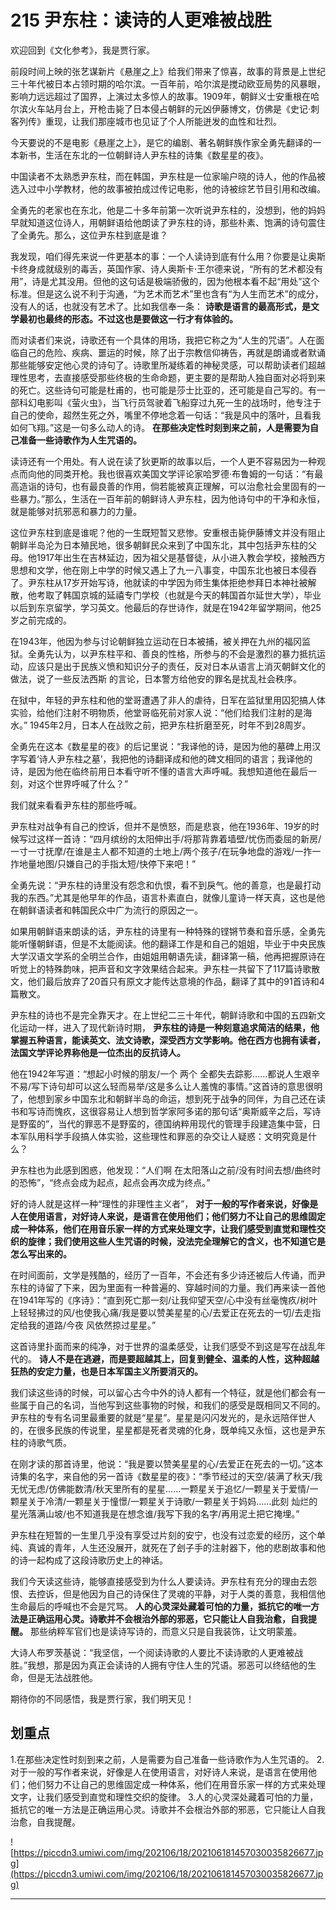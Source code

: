 # 215 尹东柱：读诗的人更难被战胜

欢迎回到《文化参考》，我是贾行家。

前段时间上映的张艺谋新片《悬崖之上》给我们带来了惊喜，故事的背景是上世纪三十年代被日本占领时期的哈尔滨。一百年前，哈尔滨是搅动欧亚局势的风暴眼，影响力远远超过了国界，上演过太多惊人的故事。1909年，朝鲜义士安重根在哈尔滨火车站月台上，开枪击毙了日本侵占朝鲜的元凶伊藤博文，仿佛是《史记·刺客列传》重现，让我们那座城市也见证了个人所能迸发的血性和壮烈。

今天要说的不是电影《悬崖之上》，是它的编剧、著名朝鲜族作家全勇先翻译的一本新书，生活在东北的一位朝鲜诗人尹东柱的诗集《数星星的夜》。

中国读者不太熟悉尹东柱，而在韩国，尹东柱是一位家喻户晓的诗人，他的作品被选入过中小学教材，他的故事被拍成过传记电影，他的诗被综艺节目引用和改编。

全勇先的老家也在东北，他是二十多年前第一次听说尹东柱的，没想到，他的妈妈早就知道这位诗人，用朝鲜语给他朗读了尹东柱的诗，那些朴素、饱满的诗句震住了全勇先。那么，这位尹东柱到底是谁？

我发现，咱们得先来说一件更基本的事：一个人读诗到底有什么用？你要是让奥斯卡终身成就级别的毒舌，英国作家、诗人奥斯卡·王尔德来说，“所有的艺术都没有用”，诗是尤其没用。但他的这句话是极端骄傲的，因为他根本看不起“用处”这个标准。但是这么说不利于沟通，“为艺术而艺术”里也含有“为人生而艺术”的成分，没有人的话，也就没有艺术了。比如我信奉一条： **诗歌是语言的最高形式，是文学最初也最终的形态。不过这也是要做这一行才有体验的。**

而对读者们来说，诗歌还有一个具体的用场，我把它称之为“人生的咒语”。人在面临自己的危险、疾病、噩运的时候，除了出于宗教信仰祷告，再就是朗诵或者默诵那些能够安定他心灵的诗句了。诗歌里所凝练着的神秘灵感，可以帮助读者们超越理性思考，去直接感受那些终极的生命命题，更主要的是帮助人独自面对必将到来的死亡。这些诗句可能是杜甫的，也可能是莎士比亚的，还可能是自己写的。有一部科幻电影叫《萤火虫》，当飞行员驾驶着飞船穿过九死一生的战场时，他专注于自己的使命，超然生死之外，嘴里不停地念着一句话：“我是风中的落叶，且看我如何飞翔。”这是一句多么动人的诗。 **在那些决定性时刻到来之前，人是需要为自己准备一些诗歌作为人生咒语的。**

读诗还有一个用处。有人说在读了狄更斯的故事以后，一个人更不容易因为一种观点而向他的同类开枪。我也很喜欢美国文学评论家哈罗德·布鲁姆的一句话：“有最高造诣的诗句，也有最良善的作用，倘若能被真正理解，可以治愈社会里固有的一些暴力。”那么，生活在一百年前的朝鲜诗人尹东柱，因为他诗句中的干净和永恒，就是能够对抗邪恶和暴力的力量。

这位尹东柱到底是谁呢？他的一生既短暂又悲惨。安重根击毙伊藤博文并没有阻止朝鲜半岛沦为日本殖民地，很多朝鲜民众来到了中国东北，其中包括尹东柱的父母。他1917年出生在吉林延边，因为祖父是基督徒，从小进入教会学校，接触西方思想和文学，他在刚上中学的时候又遇上了九一八事变，中国东北也被日本侵吞了。尹东柱从17岁开始写诗，他就读的中学因为师生集体拒绝参拜日本神社被解散，他考取了韩国京城的延禧专门学校（也就是今天的韩国首尔延世大学），毕业以后到东京留学，学习英文。他最后的存世诗作，就是在1942年留学期间，他25岁之前完成的。

在1943年，他因为参与讨论朝鲜独立运动在日本被捕，被关押在九州的福冈监狱。全勇先认为，以尹东柱平和、善良的性格，所参与的不会是激烈的暴力抵抗运动，应该只是出于民族义愤和知识分子的责任，反对日本从语言上消灭朝鲜文化的做法，说了一些反法西斯 的言论，日本警方给他安的罪名是扰乱社会秩序。

在狱中，年轻的尹东柱和他的堂哥遭遇了非人的虐待，日军在监狱里用囚犯搞人体实验，给他们注射不明物质，他堂哥临死前对家人说：“他们给我们注射的是海水。” 1945年2月，日本人在战败之前，把尹东柱折磨至死，时年不到28周岁。

全勇先在这本《数星星的夜》的后记里说：“我译他的诗，是因为他的墓碑上用汉字写着‘诗人尹东柱之墓’，我把他的诗翻译成和他的碑文相同的语言；我译他的诗，是因为他在临终前用日本看守听不懂的语言大声呼喊。我想知道他在最后一刻，对这个世界呼喊了什么？”

我们就来看看尹东柱的那些呼喊。

尹东柱对战争有自己的控诉，但并不是愤怒，而是悲哀，他在1936年、19岁的时候写过这样一首诗：“四月缤纷的太阳伸出手/将那背靠着墙壁/忧伤而委屈的新房/一寸一寸抚摩/在谁是主人都不知道的土地上/两个孩子/在玩争地盘的游戏/一拃一拃地量地图/只嫌自己的手指太短/快停下来吧！”

全勇先说：“尹东柱的诗里没有怨念和仇恨，看不到戾气。他的善意，也是最打动我的东西。”尤其是他早年的作品，语言朴素直白，就像儿童诗一样天真，这也是他在朝鲜语读者和韩国民众中广为流行的原因之一。

如果用朝鲜语来朗读的话，尹东柱的诗里有一种特殊的铿锵节奏和音乐感，全勇先能听懂朝鲜语，但是不太能阅读。他的翻译工作是和自己的姐姐，毕业于中央民族大学汉语文学系的全明兰合作，由姐姐用朝语先读，翻译第一稿，他再把握原诗在听觉上的特殊韵味，把声音和文字效果结合起来。尹东柱一共留下了117篇诗歌散文，他们最后放弃了20首只有原文才能传达意境的作品，翻译了其中的91首诗和4篇散文。

尹东柱的诗也不是完全靠天才。在上世纪二三十年代，朝鲜诗歌和中国的五四新文化运动一样，进入了现代新诗时期， **尹东柱的诗是一种刻意追求简洁的结果，他掌握五种语言，能读英文、法文诗歌，深受西方文学影响。他在西方也拥有读者，法国文学评论界称他是一位杰出的反抗诗人。**

他在1942年写道：“想起小时候的朋友/一个 两个 全都失去踪影……都说人生艰辛不易/写下诗句却可以这么轻而易举/这是多么让人羞愧的事情。”这首诗的意思很明了，他想到家乡中国东北和朝鲜半岛的命运，想到死于战争的同伴，为自己还在读书和写诗而愧疚，这很容易让人想到哲学家阿多诺的那句话“奥斯威辛之后，写诗是野蛮的”，当代的罪恶不是野蛮的，德国纳粹用现代的管理手段建造集中营，日本军队用科学手段搞人体实验，这些理性和罪恶的杂交让人疑惑：文明究竟是什么？

尹东柱也为此感到困惑，他发现：“人们啊 在太阳落山之前/没有时间去想/曲终时的恐怖”，“终点会成为起点，起点会再次成为终点。”

好的诗人就是这样一种“理性的非理性主义者”， **对于一般的写作者来说，好像是人在使用语言，对好诗人来说，是语言在使用他们；他们努力不让自己的思维固定成一种体系，他们在用音乐家一样的方式来处理文字，让我们感受到直觉和理性交织的旋律；我们使用这些人生咒语的时候，没法完全理解它的含义，也不知道它是怎么写出来的。**

在时间面前，文学是残酷的，经历了一百年，不会还有多少诗还被后人传诵，而尹东柱的诗留了下来，因为里面有一种普遍的、穿越时间的力量。我们再来读一首他在1941年写的《序诗》：“直到死亡那一刻/让我仰望天空/心中没有丝毫愧疚/树叶上轻轻拂过的风/也使我心痛/我是要以赞美星星的心/去爱正在死去的一切/去走指定给我的道路/今夜 风依然掠过星星。”

这首诗里扑面而来的纯净，对于世界的温柔感受，让我们感受不到这是写在战乱年代的。 **诗人不是在逃避，而是要超越其上，回复到健全、温柔的人性，这种超越狂热的安定力量，也是日本军国主义所要消灭的。**

我们读这些诗的时候，可以留心古今中外的诗人都有一个特征，就是他们都会有一些属于自己的名词，当他写到这些事物的时候，和我们的感受是既相同又不同的。尹东柱的专有名词里最重要的就是“星星”。星星是闪闪发光的，是永远陪伴世人的，在很多民族的传说里，星星都是死者灵魂的化身，既单纯又永恒，这也是尹东柱的诗歌气质。

在刚才读的那首诗里，他说：“我是要以赞美星星的心/去爱正在死去的一切。”这本诗集的名字，来自他的另一首诗《数星星的夜》：“季节经过的天空/装满了秋天/我 无忧无虑/仿佛能数清/秋天里所有的星星……一颗星关于追忆/一颗星关于爱情/一颗星关于冷清/一颗星关于憧憬/一颗星关于诗歌/一颗星关于妈妈……此刻 灿烂的星光落满山坡/也不知道我是在想念谁/我写下我的名字/再用泥土把它掩埋。”

尹东柱在短暂的一生里几乎没有享受过片刻的安宁，也没有过恋爱的经历，这个单纯、真诚的青年，人生还没展开，就死在了刽子手的注射器下，他的悲剧故事和他的诗一起构成了这段诗歌历史上的神话。

我们今天读这些诗，能够直接感受到为什么人要读诗。尹东柱有充分的理由去怨恨、去控诉，但是他因为自己的诗保住了灵魂的平静，对于人类的善意，我相信他生命最后的呼喊也不会是咒骂。 **人的心灵深处藏着可怕的力量，抵抗它的唯一方法是正确运用心灵。诗歌并不会根治外部的邪恶，它只能让人自我治愈，自我提醒。** 那些纳粹军官们也是读诗写诗的，而意义只是自我装饰，让文明蒙羞。

大诗人布罗茨基说：“我坚信，一个阅读诗歌的人要比不读诗歌的人更难被战胜。”我想，那是因为真正会读诗的人拥有守住人生的咒语。邪恶可以终结他的生命，但是无法战胜他。

期待你的不同感悟，我是贾行家，我们明天见！

## 划重点

1.在那些决定性时刻到来之前，人是需要为自己准备一些诗歌作为人生咒语的。
2.对于一般的写作者来说，好像是人在使用语言，对好诗人来说，是语言在使用他们；他们努力不让自己的思维固定成一种体系，他们在用音乐家一样的方式来处理文字，让我们感受到直觉和理性交织的旋律。
3.人的心灵深处藏着可怕的力量，抵抗它的唯一方法是正确运用心灵。诗歌并不会根治外部的邪恶，它只能让人自我治愈，自我提醒。

![https://piccdn3.umiwi.com/img/202106/18/202106181457030035826677.jpg](https://piccdn3.umiwi.com/img/202106/18/202106181457030035826677.jpg)

---
